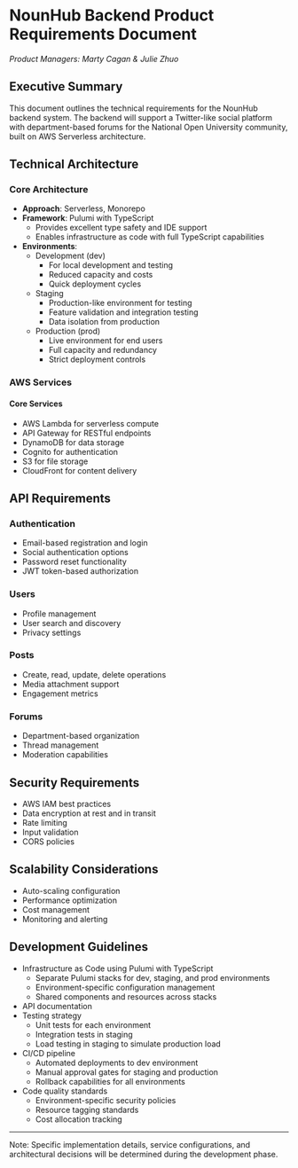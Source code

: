 # NounHub Backend Product Requirements Document

*Product Managers: Marty Cagan & Julie Zhuo*

## Executive Summary

This document outlines the technical requirements for the NounHub backend system. The backend will support a Twitter-like social platform with department-based forums for the National Open University community, built on AWS Serverless architecture.

## Technical Architecture

### Core Architecture
- **Approach**: Serverless, Monorepo
- **Framework**: Pulumi with TypeScript
  - Provides excellent type safety and IDE support
  - Enables infrastructure as code with full TypeScript capabilities
- **Environments**:
  - Development (dev)
    - For local development and testing
    - Reduced capacity and costs
    - Quick deployment cycles
  - Staging
    - Production-like environment for testing
    - Feature validation and integration testing
    - Data isolation from production
  - Production (prod)
    - Live environment for end users
    - Full capacity and redundancy
    - Strict deployment controls

### AWS Services

#### Core Services
- AWS Lambda for serverless compute
- API Gateway for RESTful endpoints
- DynamoDB for data storage
- Cognito for authentication
- S3 for file storage
- CloudFront for content delivery

## API Requirements

### Authentication
- Email-based registration and login
- Social authentication options
- Password reset functionality
- JWT token-based authorization

### Users
- Profile management
- User search and discovery
- Privacy settings

### Posts
- Create, read, update, delete operations
- Media attachment support
- Engagement metrics

### Forums
- Department-based organization
- Thread management
- Moderation capabilities

## Security Requirements

- AWS IAM best practices
- Data encryption at rest and in transit
- Rate limiting
- Input validation
- CORS policies

## Scalability Considerations

- Auto-scaling configuration
- Performance optimization
- Cost management
- Monitoring and alerting

## Development Guidelines

- Infrastructure as Code using Pulumi with TypeScript
  - Separate Pulumi stacks for dev, staging, and prod environments
  - Environment-specific configuration management
  - Shared components and resources across stacks
- API documentation
- Testing strategy
  - Unit tests for each environment
  - Integration tests in staging
  - Load testing in staging to simulate production load
- CI/CD pipeline
  - Automated deployments to dev environment
  - Manual approval gates for staging and production
  - Rollback capabilities for all environments
- Code quality standards
  - Environment-specific security policies
  - Resource tagging standards
  - Cost allocation tracking

---

Note: Specific implementation details, service configurations, and architectural decisions will be determined during the development phase.